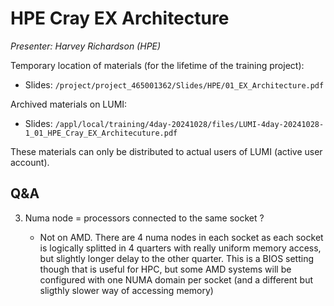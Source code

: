 # HPE Cray EX Architecture

*Presenter: Harvey Richardson (HPE)*

<!--
Course materials will be provided during and after the course.
-->

Temporary location of materials (for the lifetime of the training project):

-   Slides: `/project/project_465001362/Slides/HPE/01_EX_Architecture.pdf`

Archived materials on LUMI:

-   Slides: `/appl/local/training/4day-20241028/files/LUMI-4day-20241028-1_01_HPE_Cray_EX_Architecuture.pdf`

<!--
-   Recording: `/appl/local/training/4day-20241028/recordings/1_01_HPE_Cray_EX_Architecture.mp4`
-->

These materials can only be distributed to actual users of LUMI (active user account).


## Q&A

3.  Numa node = processors connected to the same socket ? 

    -   Not on AMD. There are 4 numa nodes in each socket as each socket is 
        logically splitted in 4 quarters with really uniform memory access, 
        but slightly longer delay to the other quarter. This is a BIOS setting though 
        that is useful for HPC, but some AMD systems will be configured with one 
        NUMA domain per socket (and a different but sligthly slower way of accessing memory)
